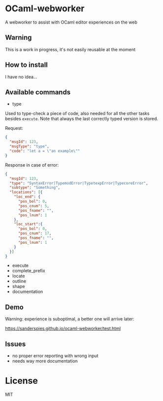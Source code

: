 OCaml-webworker
===
A webworker to assist with OCaml editor experiences on the web

Warning
---
This is a work in progress, it's not easily reusable at the moment

How to install
---
I have no idea...

Available commands
---

- type

Used to type-check a piece of code, also needed for all the other tasks besides
`execute`. Note that always the last correctly typed version is stored.

Request:
```json
{
  "msgId": 123,
  "msgType": "type",
  "code": "let a = \"an example\""
}
```

Response in case of error:
```json
{
  "msgId": 123,
  "type": "SyntaxError|TypemodError|TypetexpError|TypecoreError",
  "subtype": "Something",
  "locations": [{
    "loc_end": {
      "pos_bol": 0,
      "pos_cnum": 5,
      "pos_fname": "",
      "pos_lnum": 1
    },
    "loc_start":{
      "pos_bol": 0,
      "pos_cnum": 17,
      "pos_fname": "",
      "pos_lnum": 1
    }
  }]
}
```
- execute
- complete_prefix
- locate
- outline
- shape
- documentation


Demo
---
Warning: experience is suboptimal, a better one will arrive later:

https://sanderspies.github.io/ocaml-webworker/test.html

Issues
---
- no proper error reporting with wrong input
- needs way more documentation

License
===
MIT

